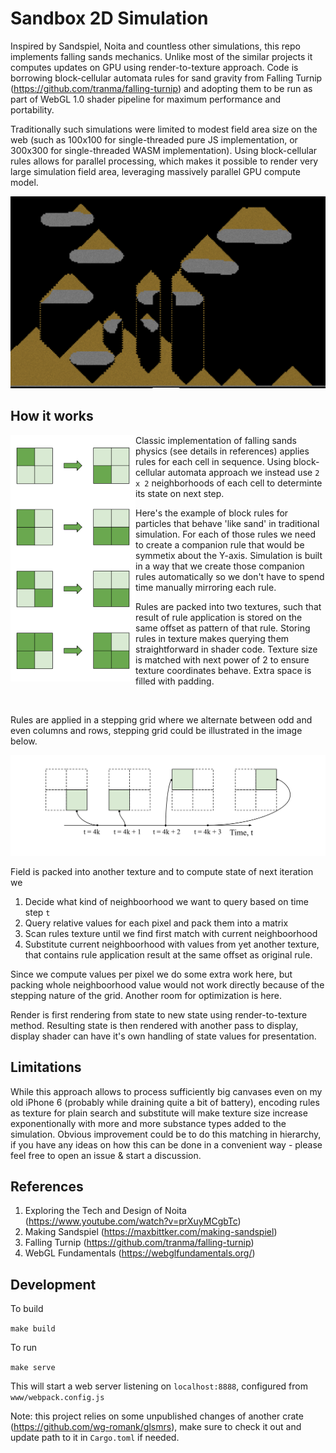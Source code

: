 # Sandbox 2D Simulation

Inspired by Sandspiel, Noita and countless other simulations, this repo implements falling sands mechanics. Unlike most of the similar projects it computes updates on GPU using render-to-texture approach. Code is borrowing block-cellular automata rules for sand gravity from Falling Turnip (https://github.com/tranma/falling-turnip) and adopting them to be run as part of WebGL 1.0 shader pipeline for maximum performance and portability.

Traditionally such simulations were limited to modest field area size on the web (such as 100x100 for single-threaded pure JS implementation, or 300x300 for single-threaded WASM implementation). Using block-cellular rules allows for parallel processing, which makes it possible to render very large simulation field area, leveraging massively parallel GPU compute model.

<p align="center">
    <img src="/docs/preview.png">
</p>

## How it works

<img align="left" width="200" src="/docs/rules-illustration.svg">

Classic implementation of falling sands physics (see details in references) applies rules for each cell in sequence. Using block-cellular automata approach we instead use `2 x 2` neighborhoods of each cell to determinte its state on next step.

Here's the example of block rules for particles that behave 'like sand' in traditional simulation. For each of those rules we need to create a companion rule that would be symmetix about the Y-axis. Simulation is built in a way that we create those companion rules automatically so we don't have to spend time manually mirroring each rule.

Rules are packed into two textures, such that result of rule application is stored on the same offset as pattern of that rule. Storing rules in texture makes querying them straightforward in shader code. Texture size is matched with next power of 2 to ensure texture coordinates behave. Extra space is filled with padding.

<br clear="left"/>

Rules are applied in a stepping grid where we alternate between odd and even columns and rows, stepping grid could be illustrated in the image below.

<img src="/docs/stepping-grid.svg">

Field is packed into another texture and to compute state of next iteration we

1. Decide what kind of neighboorhood we want to query based on time step `t`
2. Query relative values for each pixel and pack them into a matrix
3. Scan rules texture until we find first match with current neighboorhood
4. Substitute current neighboorhood with values from yet another texture, that contains rule application result at the same offset as original rule.

Since we compute values per pixel we do some extra work here, but packing whole neighboorhood value would not work directly because of the stepping nature of the grid. Another room for optimization is here.

Render is first rendering from state to new state using render-to-texture method. Resulting state is then rendered with another pass to display, display shader can have it's own handling of state values for presentation.

## Limitations

While this approach allows to process sufficiently big canvases even on my old iPhone 6 (probably while draining quite a bit of battery), encoding rules as texture for plain search and substitute will make texture size increase exponentionally with more and more substance types added to the simulation. Obvious improvement could be to do this matching in hierarchy, if you have any ideas on how this can be done in a convenient way - please feel free to open an issue & start a discussion.

## References

1. Exploring the Tech and Design of Noita (https://www.youtube.com/watch?v=prXuyMCgbTc)
2. Making Sandspiel (https://maxbittker.com/making-sandspiel)
3. Falling Turnip (https://github.com/tranma/falling-turnip)
4. WebGL Fundamentals (https://webglfundamentals.org/)

## Development

To build

```make build```

To run

```make serve```

This will start a web server listening on `localhost:8888`, configured from `www/webpack.config.js`

Note: this project relies on some unpublished changes of another crate (https://github.com/wg-romank/glsmrs), make sure to check it out and update path to it in `Cargo.toml` if needed.
